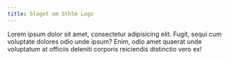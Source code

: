```yaml
---
title: Slaget om Sthlm Logo
---
```


Lorem ipsum dolor sit amet, consectetur adipisicing elit. Fugit, sequi cum voluptate dolores odio unde ipsum? Enim, odio amet quaerat unde voluptatum at officiis deleniti corporis reiciendis distinctio vero ex!
